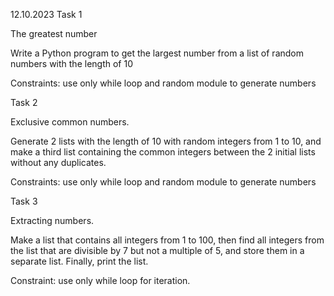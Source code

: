 12.10.2023
Task 1

The greatest number

Write a Python program to get the largest number from a list of random numbers with the length of 10

Constraints: use only while loop and random module to generate numbers

Task 2

Exclusive common numbers.

Generate 2 lists with the length of 10 with random integers from 1 to 10, and make a third list containing the common integers between the 2 initial lists without any duplicates.

Constraints: use only while loop and random module to generate numbers

Task 3

Extracting numbers.

Make a list that contains all integers from 1 to 100, then find all integers from the list that are divisible by 7 but not a multiple of 5, and store them in a separate list. Finally, print the list.

Constraint: use only while loop for iteration.
